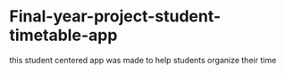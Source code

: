 # Final-year-project-student-timetable-app
this student centered app was made to help students organize their time
